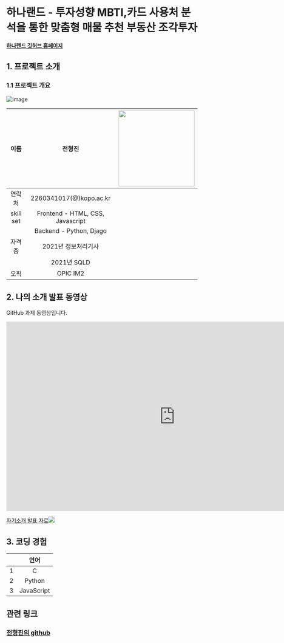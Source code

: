 # 하나랜드 - 투자성향 MBTI,카드 사용처 분석을 통한 맞춤형 매물 추천 부동산 조각투자 

[**하나랜드 깃허브 홈페이지**](https://koposoftware.github.io/2022_13_hjjeon/)

## 1. 프로젝트 소개

### 1.1 프로젝트 개요

![image]("서비스소개")

|이름 |전형진|<img src="myphoto.png" width="200" height="200"/>|
|:---:|:---:|:---:| 
|연락처 |2260341017(@)kopo.ac.kr|
|skill set| Frontend - HTML, CSS, Javascript|
| | Backend - Python, Djago|
|자격증| 2021년 정보처리기사 |
|| 2021년 SQLD |
|오픽|  OPIC IM2|


## 2. 나의 소개 발표 동영상
GitHub 과제 동영상입니다.
<iframe width="887" height="499" src="https://www.youtube.com/embed/H37v4h77ty4" title="YouTube video player" frameborder="0" allow="accelerometer; autoplay; clipboard-write; encrypted-media; gyroscope; picture-in-picture" allowfullscreen></iframe>


 
[자기소개 발표 자료<img src="introduce.png"/>](/project.pptx)<br>

## 3. 코딩 경험

||언어|
|:---:|:---:| 
|1 |C|
|2|Python|
|3|JavaScript|


## 관련 링크 
### [전형진의 github](https://github.com/hyeongjin97)
